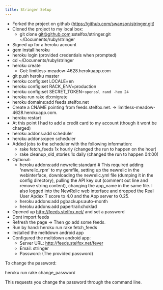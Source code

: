 ```yaml
---
title: Stringer Setup
---
```


* Forked the project on github (https://github.com/swanson/stringer.git)
* Cloned the project to my local box:
  * git clone git@github.com:sstelfox/stringer.git ~/Documents/ruby/stringer
* Signed up for a heroku account
* gem install heroku
* heroku login (provided credentials when prompted)
* cd ~/Documents/ruby/stringer
* heroku create
  * Got: limitless-meadow-4628.herokuapp.com
* git push heroku master
* heroku config:set LOCALE=en
* heroku config:set RACK_ENV=production
* heroku config:set SECRET_TOKEN=`openssl rand -hex 24`
* heroku run rake db:migrate
* heroku domains:add feeds.stelfox.net
* Create a CNAME pointing from feeds.stelfox.net. -> limitless-meadow-4628.herokuapp.com.
* heroku restart
* At this point I had to add a credit card to my account (though it wont be charged)
* heroku addons:add scheduler
* heroku addons:open scheduler
* Added jobs to the scheduler with the following information:
  * rake fetch_feeds          1x  hourly (changed the run to happen on the hour)
  * rake cleanup_old_stories  1x  daily  (changed the run to happen 04:00)
* Optional:
  * heroku addons:add newrelic:standard # This required adding 'newrelic_rpm' to
    my gemfile, setting up the newrelic in the webinterface, downloading the
    newrelic.yml file (dumping it in the config directory), pulling the API key
    out (comment out line and remove string content), changing the app_name in
    the same file. I also logged into the NewRelic web interface and dropped the
    Real User Apdex T score to 4.0 and the App server to 0.25.
  * heroku addons:add pgbackups:auto-month
  * heroku addons:add papertrail:choklad
* Opened up http://feeds.stelfox.net/ and set a password
* Dont import feeds
* Refresh the page -> Then go add some feeds.
* Run by hand: heroku run rake fetch_feeds
* Installed the meltdown android app
* Configured the meltdown android app:
  * Server URL: http://feeds.stelfox.net/fever
  * Email:      stringer
  * Password:   (The provided password)

To change the password:

  heroku run rake change_password

This requests you change the password through the command line.
